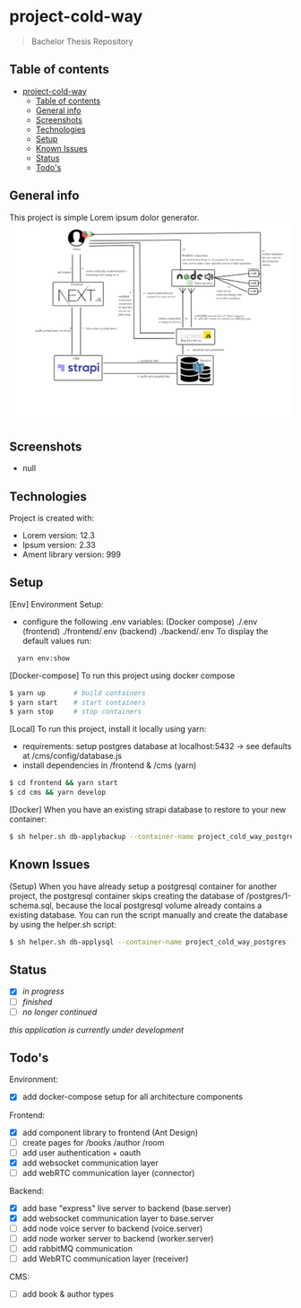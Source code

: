# project-cold-way
> Bachelor Thesis Repository

## Table of contents
- [project-cold-way](#project-cold-way)
  - [Table of contents](#table-of-contents)
  - [General info](#general-info)
  - [Screenshots](#screenshots)
  - [Technologies](#technologies)
  - [Setup](#setup)
  - [Known Issues](#known-issues)
  - [Status](#status)
  - [Todo's](#todos)

## General info
This project is simple Lorem ipsum dolor generator.
![Project Proposal](./readme/architecture.png)

## Screenshots
- null 
## Technologies
Project is created with:
* Lorem version: 12.3
* Ipsum version: 2.33
* Ament library version: 999

## Setup
[Env] Environment Setup:
- configure the following .env variables:
  (Docker compose) ./.env
  (frontend) ./frontend/.env
  (backend) ./backend/.env
To display the default values run:
```bash
  yarn env:show
```

[Docker-compose] To run this project using docker compose
```bash
$ yarn up       # build containers
$ yarn start    # start containers 
$ yarn stop     # stop containers

```
[Local] To run this project, install it locally using yarn:
- requirements: setup postgres database at localhost:5432 -> see defaults at /cms/config/database.js
- install dependencies in /frontend & /cms (yarn)
```bash
$ cd frontend && yarn start
$ cd cms && yarn develop
```

[Docker] When you have an existing strapi database to restore to your new container:
```bash
$ sh helper.sh db-applybackup --container-name project_cold_way_postgres --file '/Users/Jonas/Desktop/dump-project_cold_way-202104181900.sql' --postgres-db-name project_cold_way --postgres-user postgres
```

## Known Issues
(Setup) When you have already setup a postgresql container for another project, the postgresql container skips creating the database of /postgres/1-schema.sql, because the local postgresql volume already contains a existing database. You can run the script manually and create the database by using the helper.sh script:
```bash
$ sh helper.sh db-applysql --container-name project_cold_way_postgres --schema 1-schema.sql --postgres-user postgres
```

## Status
- [x] _in progress_
- [ ] _finished_
- [ ] _no longer continued_ 

*this application is currently under development*

## Todo's

Environment:
- [x] add docker-compose setup for all architecture components

Frontend:
- [x] add component library to frontend (Ant Design)
- [ ] create pages for /books /author /room
- [ ] add user authentication + oauth
- [x] add websocket communication layer
- [ ] add webRTC communication layer (connector)

Backend:
- [x] add base "express" live server to backend (base.server)
- [x] add websocket communication layer to base.server 
- [ ] add node voice server to backend (voice.server)
- [ ] add node worker server to backend (worker.server)
- [ ] add rabbitMQ communication
- [ ] add WebRTC communication layer (receiver)

CMS:
- [ ] add book & author types
